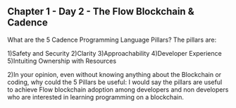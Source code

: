 ## Chapter 1 - Day 2 - The Flow Blockchain & Cadence

What are the 5 Cadence Programming Language Pillars? The pillars are: 

1)Safety and Security
2)Clarity
3)Approachability
4)Developer Experience
5)Intuiting Ownership with Resources

2)In your opinion, even without knowing anything about the Blockchain or coding, why could the 5 Pillars be useful: I would say the pillars are useful to achieve Flow blockchain adoption among developers and non developers who are interested in learning programming on a blockchain.
